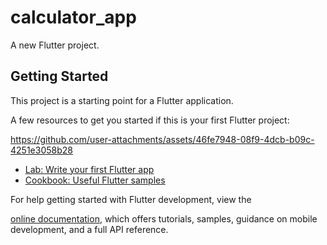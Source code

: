 # calculator_app

A new Flutter project.

## Getting Started

This project is a starting point for a Flutter application.

A few resources to get you started if this is your first Flutter project:


https://github.com/user-attachments/assets/46fe7948-08f9-4dcb-b09c-4251e3058b28





- [Lab: Write your first Flutter app](https://docs.flutter.dev/get-started/codelab)
- [Cookbook: Useful Flutter samples](https://docs.flutter.dev/cookbook)

For help getting started with Flutter development, view the




[online documentation](https://docs.flutter.dev/), which offers tutorials,
samples, guidance on mobile development, and a full API reference.
